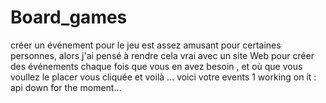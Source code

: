 # Board_games
créer un événement pour le jeu est assez amusant pour certaines personnes, alors j'ai pensé à rendre cela vrai avec un site Web pour créer des événements chaque fois que vous en avez besoin , et où que vous voullez le placer vous cliquée et voilà ...
voici votre events 1
working on it : api down for the moment...
